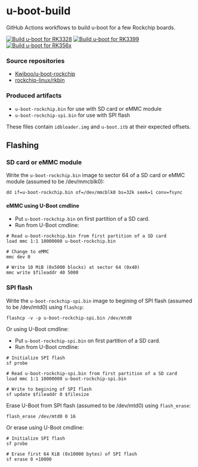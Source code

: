 # u-boot-build
GitHub Actions workflows to build u-boot for a few Rockchip boards.

[![Build u-boot for RK3328](https://github.com/Kwiboo/u-boot-build/actions/workflows/rk3328.yml/badge.svg)](https://github.com/Kwiboo/u-boot-build/actions/workflows/rk3328.yml)
[![Build u-boot for RK3399](https://github.com/Kwiboo/u-boot-build/actions/workflows/rk3399.yml/badge.svg)](https://github.com/Kwiboo/u-boot-build/actions/workflows/rk3399.yml)
[![Build u-boot for RK356x](https://github.com/Kwiboo/u-boot-build/actions/workflows/rk356x.yml/badge.svg)](https://github.com/Kwiboo/u-boot-build/actions/workflows/rk356x.yml)

### Source repositories

- [Kwiboo/u-boot-rockchip](https://github.com/Kwiboo/u-boot-rockchip)
- [rockchip-linux/rkbin](https://github.com/rockchip-linux/rkbin)

### Produced artifacts

 - `u-boot-rockchip.bin` for use with SD card or eMMC module
 - `u-boot-rockchip-spi.bin` for use with SPI flash

These files contain `idbloader.img` and `u-boot.itb` at their expected offsets.

## Flashing

### SD card or eMMC module
Write the `u-boot-rockchip.bin` image to sector 64 of a SD card or eMMC module (assumed to be /dev/mmcblk0):

```
dd if=u-boot-rockchip.bin of=/dev/mmcblk0 bs=32k seek=1 conv=fsync
```

#### eMMC using U-Boot cmdline

- Put `u-boot-rockchip.bin` on first partition of a SD card.
- Run from U-Boot cmdline:
```
# Read u-boot-rockchip.bin from first partition of a SD card
load mmc 1:1 10000000 u-boot-rockchip.bin

# Change to eMMC
mmc dev 0

# Write 10 MiB (0x5000 blocks) at sector 64 (0x40)
mmc write $fileaddr 40 5000
```

### SPI flash

Write the `u-boot-rockchip-spi.bin` image to begining of SPI flash (assumed to be /dev/mtd0) using `flashcp`:

```
flashcp -v -p u-boot-rockchip-spi.bin /dev/mtd0
```

Or using U-Boot cmdline:

- Put `u-boot-rockchip-spi.bin` on first partition of a SD card.
- Run from U-Boot cmdline:
```
# Initialize SPI flash
sf probe

# Read u-boot-rockchip-spi.bin from first partition of a SD card
load mmc 1:1 10000000 u-boot-rockchip-spi.bin

# Write to begining of SPI flash
sf update $fileaddr 0 $filesize
```

Erase U-Boot from SPI flash (assumed to be /dev/mtd0) using `flash_erase`:

```
flash_erase /dev/mtd0 0 16
```

Or erase using U-Boot cmdline:

```
# Initialize SPI flash
sf probe

# Erase first 64 KiB (0x10000 bytes) of SPI flash
sf erase 0 +10000
```
